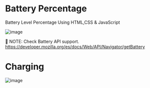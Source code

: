 # Battery Percentage
Battery Level Percentage Using HTML,CSS &amp; JavaScript 

![image](https://user-images.githubusercontent.com/58635762/176350201-4c5ef87d-bf21-4892-a418-7c12a46c27b3.png)

📝 NOTE: Check Battery API support.
https://developer.mozilla.org/es/docs/Web/API/Navigator/getBattery

# Charging
![image](https://user-images.githubusercontent.com/58635762/176355512-f0fb2181-e5d1-4eb0-921e-0b88902d44c1.png)
